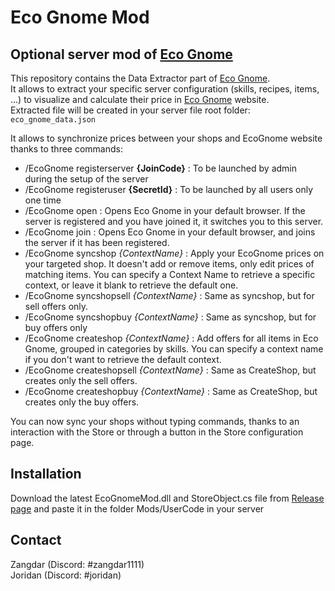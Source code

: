 # Eco Gnome Mod

## Optional server mod of [Eco Gnome](https://eco-gnome.com)

This repository contains the Data Extractor part of [Eco Gnome](https://eco-gnome.com).   
It allows to extract your specific server configuration (skills, recipes, items, ...) to visualize and calculate their price in [Eco Gnome](https://eco-gnome.com) website.  
Extracted file will be created in your server file root folder: `eco_gnome_data.json`

It allows to synchronize prices between your shops and EcoGnome website thanks to three commands:
- /EcoGnome registerserver **{JoinCode}**   :   To be launched by admin during the setup of the server
- /EcoGnome registeruser **{SecretId}**     :   To be launched by all users only one time
- /EcoGnome open                            :   Opens Eco Gnome in your default browser. If the server is registered and you have joined it, it switches you to this server.
- /EcoGnome join                            :   Opens Eco Gnome in your default browser, and joins the server if it has been registered.
- /EcoGnome syncshop _{ContextName}_        :   Apply your EcoGnome prices on your targeted shop. It doesn't add or remove items, only edit prices of matching items. You can specify a Context Name to retrieve a specific context, or leave it blank to retrieve the default one.
- /EcoGnome syncshopsell _{ContextName}_    :   Same as syncshop, but for sell offers only.
- /EcoGnome syncshopbuy _{ContextName}_     :   Same as syncshop, but for buy offers only
- /EcoGnome createshop _{ContextName}_      :   Add offers for all items in Eco Gnome, grouped in categories by skills. You can specify a context name if you don't want to retrieve the default context.
- /EcoGnome createshopsell _{ContextName}_  :   Same as CreateShop, but creates only the sell offers.
- /EcoGnome createshopbuy _{ContextName}_   :   Same as CreateShop, but creates only the buy offers.

You can now sync your shops without typing commands, thanks to an interaction with the Store or through a button in the Store configuration page.

## Installation

Download the latest EcoGnomeMod.dll and StoreObject.cs file from [Release page](https://github.com/Eco-Gnome/eco-gnome-mod/releases) and paste it in the folder Mods/UserCode in your server

## Contact
Zangdar (Discord: #zangdar1111)  
Joridan (Discord: #joridan)
